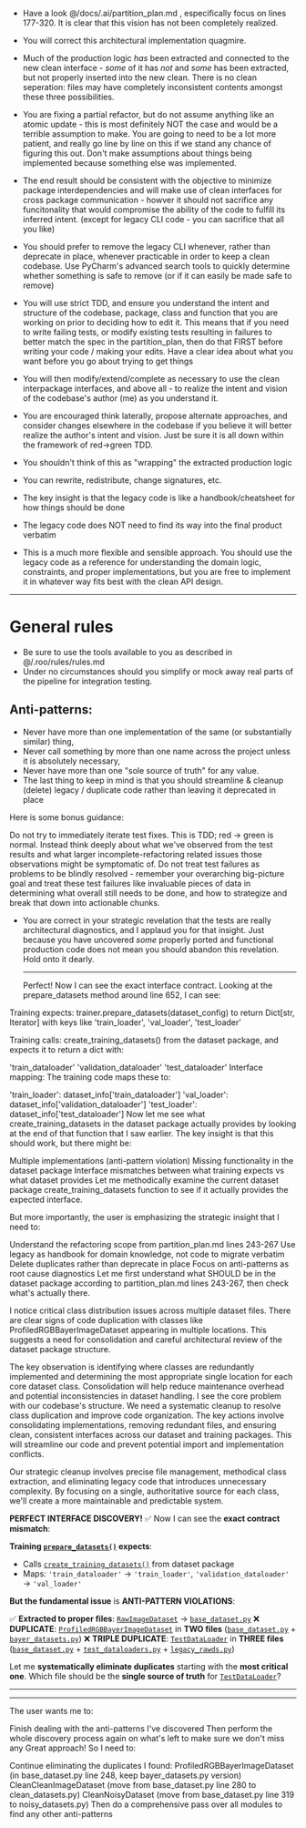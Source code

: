 - Have a look @/docs/.ai/partition_plan.md , especifically focus on lines 177-320. It is clear that this vision has not been completely realized.
- You will correct this architectural implementation quagmire.
- Much of the production logic _has_ been extracted and connected to the new clean interface - _some_ of it has _not_ and _some_ has been extracted, but not properly inserted into the new clean. There is no clean seperation: files may have completely inconsistent contents amongst these three possibilities.
- You are fixing a partial refactor, but do not assume anything like an  atomic update - this is most definitely NOT the case and would be a terrible assumption to make. You are going to need to be a lot more patient, and really go line by line on this if we stand any chance of figuring this out. Don't make assumptions about things being implemented because something else was implemented.

- The end result should  be consistent with the objective to minimize package interdependencies and will make use of clean interfaces for cross package communication - howver it should not sacrifice any funcitonality that would compromise the ability of the code to fulfill its inferred intent. (except for legacy CLI code - you can sacrifice that all you like)
- You should prefer to remove the legacy CLI whenever, rather than deprecate in place, whenever practicable in order to keep a clean codebase. Use PyCharm's advanced search tools to quickly determine whether something is safe to remove (or if it can easily be made safe to remove)
- You will use strict TDD, and ensure you understand the intent and structure of the codebase, package, class and function that you are working on prior to deciding how to edit it. This means that if you need to write failing tests, or modify existing tests resulting in failures to better match the spec in the partition_plan, then do that FIRST before writing your code / making your edits. Have a clear idea about what you want before you go about trying to get things
- You will then modify/extend/complete as necessary to use the clean interpackage interfaces, and above all - to realize the intent and vision of the codebase's author (me) as you understand it. 
- You are encouraged think laterally, propose alternate approaches, and consider changes elsewhere in the codebase if you believe it will better realize the author's intent and vision. Just be sure it is all down within the framework of red->green TDD.
- You shouldn't think of this as "wrapping" the extracted production logic
- You can rewrite, redistribute, change signatures, etc.
- The key insight is that the legacy code is like a handbook/cheatsheet for how things should be done
- The legacy code does NOT need to find its way into the final product verbatim
- This is a much more flexible and sensible approach. You should use the legacy code as a reference for understanding the domain logic, constraints, and proper implementations, but you are free to implement it in whatever way fits best with the clean API design.

---

# General rules
- Be sure to use the tools available to you as described in @/.roo/rules/rules.md
- Under no circumstances should you simplify or mock away real parts of the pipeline for integration testing. 
## Anti-patterns:
  - Never have more than one implementation of the same (or substantially similar) thing, 
  - Never call something by more than one name across the project unless it is absolutely necessary,
  - Never have more than one "sole source of truth" for any value.
  - The last thing to keep in mind is that you should streamline & cleanup (delete) legacy / duplicate code rather than leaving it deprecated in place

Here is some bonus guidance:

Do not try to immediately iterate test fixes. This is TDD; red -> green is normal. Instead think deeply about what we've observed from the test results and what larger incomplete-refactoring related issues those observations might be symptomatic of. Do not treat test failures as problems to be blindly resolved - remember your overarching big-picture goal and treat these test failures like invaluable pieces of data in determining what overall still needs to be done, and how to strategize and break that down into actionable chunks.

- You are correct in your strategic revelation that the tests are really architectural diagnostics, and I applaud you for that insight. Just because you have uncovered _some_ properly ported and functional production code does not mean you should abandon this revelation. Hold onto it dearly.

  ---

  Perfect! Now I can see the exact interface contract. Looking at the prepare_datasets method around line 652, I can see:

Training expects: trainer.prepare_datasets(dataset_config) to return Dict[str, Iterator] with keys like 'train_loader', 'val_loader', 'test_loader'

Training calls: create_training_datasets() from the dataset package, and expects it to return a dict with:

'train_dataloader'
'validation_dataloader'
'test_dataloader'
Interface mapping: The training code maps these to:

'train_loader': dataset_info['train_dataloader']
'val_loader': dataset_info['validation_dataloader']
'test_loader': dataset_info['test_dataloader']
Now let me see what create_training_datasets in the dataset package actually provides by looking at the end of that function that I saw earlier. The key insight is that this should work, but there might be:

Multiple implementations (anti-pattern violation)
Missing functionality in the dataset package
Interface mismatches between what training expects vs what dataset provides
Let me methodically examine the current dataset package create_training_datasets function to see if it actually provides the expected interface.

But more importantly, the user is emphasizing the strategic insight that I need to:

Understand the refactoring scope from partition_plan.md lines 243-267
Use legacy as handbook for domain knowledge, not code to migrate verbatim
Delete duplicates rather than deprecate in place
Focus on anti-patterns as root cause diagnostics
Let me first understand what SHOULD be in the dataset package according to partition_plan.md lines 243-267, then check what's actually there.

I notice critical class distribution issues across multiple dataset files. There are clear signs of code duplication with classes like ProfiledRGBBayerImageDataset appearing in multiple locations. This suggests a need for consolidation and careful architectural review of the dataset package structure.

The key observation is identifying where classes are redundantly implemented and determining the most appropriate single location for each core dataset class. Consolidation will help reduce maintenance overhead and potential inconsistencies in dataset handling. I see the core problem with our codebase's structure. We need a systematic cleanup to resolve class duplication and improve code organization. The key actions involve consolidating implementations, removing redundant files, and ensuring clean, consistent interfaces across our dataset and training packages. This will streamline our code and prevent potential import and implementation conflicts.

Our strategic cleanup involves precise file management, methodical class extraction, and eliminating legacy code that introduces unnecessary complexity. By focusing on a single, authoritative source for each class, we'll create a more maintainable and predictable system.


**PERFECT INTERFACE DISCOVERY!** ✅ Now I can see the **exact contract mismatch**:

**Training [`prepare_datasets()`](src/rawnind/training/clean_api.py:676) expects**:
- Calls [`create_training_datasets()`](src/rawnind/dataset/clean_api.py:777) from dataset package
- Maps: `'train_dataloader'` → `'train_loader'`, `'validation_dataloader'` → `'val_loader'`

**But the fundamental issue** is **ANTI-PATTERN VIOLATIONS**:

✅ **Extracted to proper files**: [`RawImageDataset`](src/rawnind/dataset/base_dataset.py:47) → [`base_dataset.py`](src/rawnind/dataset/base_dataset.py)
❌ **DUPLICATE**: [`ProfiledRGBBayerImageDataset`](src/rawnind/dataset/bayer_datasets.py:19) in **TWO files** ([`base_dataset.py`](src/rawnind/dataset/base_dataset.py:248) + [`bayer_datasets.py`](src/rawnind/dataset/bayer_datasets.py:19))
❌ **TRIPLE DUPLICATE**: [`TestDataLoader`](src/rawnind/dataset/test_dataloaders.py:27) in **THREE files** ([`base_dataset.py`](src/rawnind/dataset/base_dataset.py:339) + [`test_dataloaders.py`](src/rawnind/dataset/test_dataloaders.py:27) + [`legacy_rawds.py`](legacy_rawds.py:270))

Let me **systematically eliminate duplicates** starting with the **most critical one**. Which file should be the **single source of truth** for [`TestDataLoader`](src/rawnind/dataset/test_dataloaders.py:27)?


---

---

The user wants me to:

Finish dealing with the anti-patterns I've discovered
Then perform the whole discovery process again on what's left to make sure we don't miss any
Great approach! So I need to:

Continue eliminating the duplicates I found:
ProfiledRGBBayerImageDataset (in base_dataset.py line 248, keep bayer_datasets.py version)
CleanCleanImageDataset (move from base_dataset.py line 280 to clean_datasets.py)
CleanNoisyDataset (move from base_dataset.py line 319 to noisy_datasets.py)
Then do a comprehensive pass over all modules to find any other anti-patterns